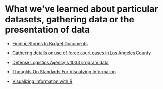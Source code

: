 What we've learned about particular datasets, gathering data or the presentation of data
========================================================================================

* [Finding Stories In Budget Documents](/guides/finding-stories-in-budget-documents.md)

* [Gathering details on use of force court cases in Los Angeles County](/guides/gathering-details-on-use-of-force-court-cases.md)

* [Defense Logistics Agency's 1033 program data](/guides/primer-on-defense-logistics-agencys-1033-program-data.md)

* [Thoughts On Standards For Visualizing Information](/guides/viz-standards/README.md)

* [Visualizing information with R](/guides/viz-standards/visualizing-information-with-r.md)

